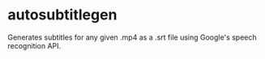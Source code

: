 # autosubtitlegen
Generates subtitles for any given .mp4 as a .srt file using Google's speech recognition API.

